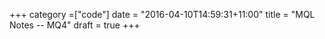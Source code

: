 +++
category =["code"]
date = "2016-04-10T14:59:31+11:00"
title = "MQL Notes -- MQ4"
draft = true
+++